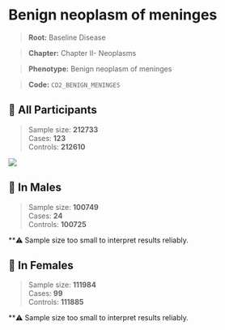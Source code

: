 # Benign neoplasm of meninges

> **Root:** Baseline Disease  

> **Chapter:** Chapter II- Neoplasms  

> **Phenotype:** Benign neoplasm of meninges  

> **Code:** `CD2_BENIGN_MENINGES`

## 🧪 All Participants  
> Sample size: **212733**  
> Cases: **123**  
> Controls: **212610**
<img src="/Disease/Figures/ALL/Baseline/CD2_BENIGN_MENINGES.png"/>
<CsvTable src="/Disease_Data/ALL/Baseline/LG_CD2_BENIGN_MENINGES.csv" label="🔍 View full results" />

## 👨 In Males  
> Sample size: **100749**  
> Cases: **24**  
> Controls: **100725**

**⚠️ Sample size too small to interpret results reliably.

## 👩 In Females  
> Sample size: **111984**  
> Cases: **99**  
> Controls: **111885**

**⚠️ Sample size too small to interpret results reliably.
